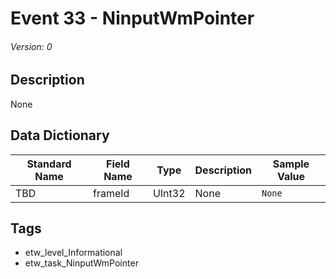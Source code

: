 # Event 33 - NinputWmPointer
###### Version: 0

## Description
None

## Data Dictionary
|Standard Name|Field Name|Type|Description|Sample Value|
|---|---|---|---|---|
|TBD|frameId|UInt32|None|`None`|

## Tags
* etw_level_Informational
* etw_task_NinputWmPointer